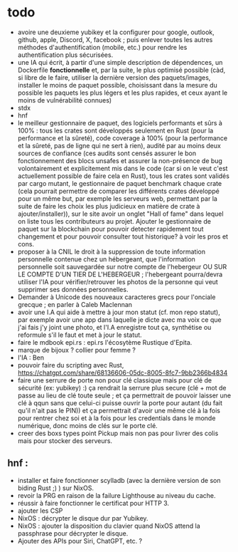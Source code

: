 # todo
- avoire une deuxieme yubikey et la configurer pour google, outlook, github, apple, Discord, X, facebook ; puis enlever toutes les autres méthodes d'authentification (mobile, etc.) pour rendre les authentification plus sécurisées. 
- une IA qui écrit, à partir d'une simple description de dépendences, un Dockerfile **fonctionnelle** et, par la suite, le plus optimisé possible (càd, si libre de le faire, utiliser la dernière version des paquets/images, installer le moins de paquet possible, choisissant dans la mesure du possible les paquets les plus légers et les plus rapides, et ceux ayant le moins de vulnérabilité connues)
- stdx
- hnf
- le meilleur gestionnaire de paquet, des logiciels performants et sûrs à 100% : tous les crates sont développés seulement en Rust (pour la performance et la sûreté), code coverage à 100% (pour la performance et la sûreté, pas de ligne qui ne sert à rien), audité par au moins deux sources de confiance (ces audits sont censés assurer le bon fonctionnement des blocs unsafes et assurer la non-présence de bug volontairement et explicitement mis dans le code (car si on le veut c'est actuellement possible de faire cela en Rust), tous les crates sont validés par cargo mutant, le gestionnaire de paquet benchmark chaque crate (cela pourrait permettre de comparer les différents crates développé pour un même but, par exemple les serveurs web, permettant par la suite de faire les choix les plus judicieux en matière de crate à ajouter/installer)), sur le site avoir un onglet "Hall of fame" dans lequel on liste tous les contributeurs au projet. Ajouter le gestionnaire de paquet sur la blockchain pour pouvoir detecter rapidement tout changement et pour pouvoir consulter tout historique? à voir les pros et cons.
- proposer à la CNIL le droit à la suppression de toute information personnelle contenue chez un hébergeant, que l'information personnelle soit sauvegardée sur notre compte de l'hebergeur OU SUR LE COMPTE D'UN TIER DE L'HEBERGEUR ; l'hebergeant pourra/devra utiliser l'IA pour vérifier/retrouver les photos de la personne qui veut supprimer ses données personnelles.
- Demander à Unicode des nouveaux caracteres grecs pour l'onciale grecque ; en parler à Caleb Maclennan
- avoir une I.A qui aide à mettre à jour mon statut (cf. mon repo statut), par exemple avoir une app dans laquelle je dicte avec ma voix ce que j'ai fais j'y joint une photo, et l'I.A enregistre tout ça, synthétise ou reformule s'il le faut et met à jour le statut.
- faire le mdbook epi.rs : epi.rs l'écosytème Rustique d'Epita.
- marque de bijoux ? collier pour femme ?
- l'IA : Ben
- pouvoir faire du scripting avec Rust, https://chatgpt.com/share/68136606-05dc-8005-8fc7-9bb2366b4834
- faire une serrure de porte non pour clé classique mais pour clé de sécurité (ex: yubikey) :) ça rendrait la serrure plus secure (clé + mot de passe au lieu de clé toute seule ; et ça permettrait de pouvoir laisser une clé à qqun sans que celui-ci puisse ouvrir la porte pour autant (du fait qu'il n'ait pas le PIN)) et ça permettrait d'avoir une même clé à la fois pour rentrer chez soi et à la fois pour les credentials dans le monde numérique, donc moins de clés sur le porte clé.
- creer des boxs types point Pickup mais non pas pour livrer des colis mais pour stocker des serveurs.


## hnf :
- installer et faire fonctionner scylladb (avec la dernière version de son biding Rust ;) ) sur NixOS.
- revoir la PRG en raison de la failure Lighthouse au niveau du cache.
- réussir à faire fonctionner le certificat pour HTTP 3.
- ajouter les CSP
- NixOS : décrypter le disque dur par Yubikey.
- NixOS : ajouter la disposition du clavier quand NixOS attend la passphrase pour décrypter le disque.
- Ajouter des APIs pour Siri,  ChatGPT, etc. ?
